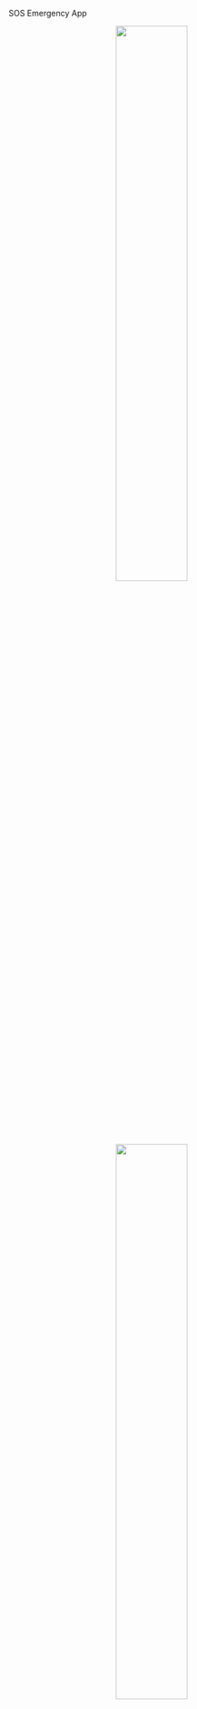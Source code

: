 SOS Emergency App
<p align="center"> <img src="./public/imgs/qz766z83.bmp" width="50%" /> </p> <p align="center"> <img src="./public/imgs/f2jw9r04.bmp" width="50%" /> </p> <p align="center"> <img src="./public/imgs/ojskirln.bmp" width="50%" /> </p> <p align="center"> <img src="./public/imgs/xngixjxf.bmp" width="50%" /> </p>
Table of Contents

Introduction

Features

Implemented Features

Planned Features

Technologies Used

Installation

Usage

Contributing

License

Introduction

The SOS Emergency App is a mobile application designed to provide fast and reliable help during emergencies. It allows users to trigger alerts quickly via a calculator interface or by shaking the phone. Once activated, the app sends SMS alerts with location, makes an emergency call, records audio, and captures photos periodically.

The app is aimed at enhancing personal safety and ensuring a prompt response from designated contacts.

Features
Implemented Features

SOS Trigger via Calculator: Enter 911 to immediately activate the SOS sequence.

Shake Detection: Trigger SOS automatically by shaking the phone.

SMS Alerts: Sends messages with current location and uploaded photo links to emergency contacts.

Automated Call: Initiates a call to the primary emergency contact.

Continuous Audio Recording: Records audio until manually stopped.

Periodic Photo Capture: Takes a photo every 5 minutes after SOS is activated.

Firebase Storage Integration: Stores captured photos for sharing via SMS links.

Visual SOS Indicator: Changes UI color to red to indicate active emergency state.

Manual Stop: Stop button ends audio recording and periodic photo capture.

Planned Features

Voice Activation: Hands-free SOS triggering via voice commands.

Real-Time Location Tracking: Continuous location sharing with multiple contacts.

Customizable Alert Messages: Users can edit SMS content.

Health Device Integration: Sync with smartwatches for automatic SOS triggers.

Multiple Language Support: Expand accessibility globally.

Community Support Feature: Connect with nearby responders or volunteers.

Emergency Resources Directory: Quick access to local hospitals, police, and shelters.

Technologies Used

Framework: Flutter

Backend Services: Firebase (Storage, optional Firestore for contacts)

APIs / Plugins:

Geolocator (location)

Telephony (SMS and calls)

Shake (device motion)

Image Picker & Camera

Record (audio recording)

Installation

Clone the repository:

git clone https://github.com/Thabhelo/sos.git


Navigate to the project directory:

cd sos


Install dependencies:

flutter pub get


Place your Firebase configuration file:

android/app/google-services.json


Run the app on your device:

flutter run


Make sure all permissions (location, SMS, camera, microphone) are enabled.

Usage

Launch the app on your device.

Trigger SOS by:

Entering 911 on the calculator, or

Shaking the device.

The app will automatically:

Send SMS with location & photo link

Make a call to the emergency contact

Start continuous audio recording

Capture a photo every 5 minutes

Tap the Stop button to end audio recording and photo capture.
